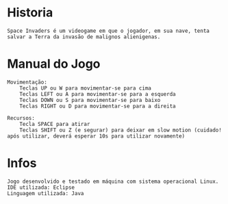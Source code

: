 # Historia
	Space Invaders é um videogame em que o jogador, em sua nave, tenta salvar a Terra da invasão de malignos alienigenas.


# Manual do Jogo
	Movimentação:
		Teclas UP ou W para movimentar-se para cima 
		Teclas LEFT ou A para movimentar-se para a esquerda 
		Teclas DOWN ou S para movimentar-se para baixo 
		Teclas RIGHT ou D para movimentar-se para a direita 

	Recursos:
		Tecla SPACE para atirar
		Teclas SHIFT ou Z (e segurar) para deixar em slow motion (cuidado! após utilizar, deverá esperar 10s para utilizar novamente)

# Infos
	Jogo desenvolvido e testado em máquina com sistema operacional Linux.
	IDE utilizada: Eclipse
	Linguagem utilizada: Java